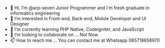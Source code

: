 - 👋 Hi, I’m @arp-seven Junior Programmer and i'm fresh graduate in informatics engineering
- 👀 I’m interested in Front-end, Back-end, Mobile Developer and UI Designer
- 🌱 I’m currently learning PHP Native, Codeigniter, and JavaScript
- 💞️ I’m looking to collaborate on ... Not Now
- 📫 How to reach me ... You can contact me at Whatsapp 085718658970

<!---
arp-seven/arp-seven is a ✨ special ✨ repository because its `README.md` (this file) appears on your GitHub profile.
You can click the Preview link to take a look at your changes.
--->
